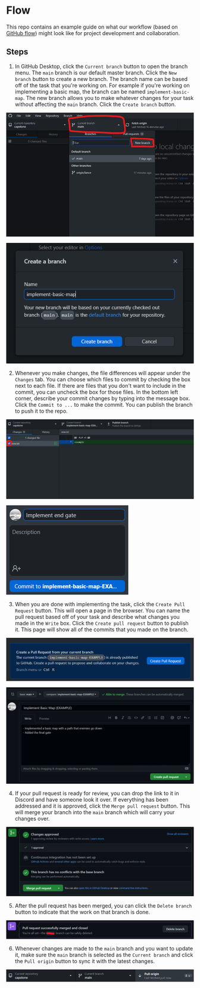 # Flow

This repo contains an example guide on what our workflow (based on [GitHub flow](https://docs.github.com/en/get-started/quickstart/github-flow)) might look like for project development and collaboration.

## Steps

1. In GitHub Desktop, click the `Current branch` button to open the branch menu. The `main` branch is our default master branch. Click the `New branch` button to create a new branch. The branch name can be based off of the task that you're working on. For example if you're working on implementing a basic map, the branch can be named `implement-basic-map`. The new branch allows you to make whatever changes for your task without affecting the `main` branch. Click the `Create branch` button.

![Image 01][image01]

![Image 02][image02]

2. Whenever you make changes, the file differences will appear under the `Changes` tab. You can choose which files to commit by checking the box next to each file. If there are files that you don't want to include in the commit, you can uncheck the box for those files. In the bottom left corner, describe your commit changes by typing into the message box. Click the `Commit to ...` to make the commit. You can publish the branch to push it to the repo.

![Image 03][image03]

![Image 04][image04]

3. When you are done with implementing the task, click the `Create Pull Request` button. This will open a page in the browser. You can name the pull request based off of your task and describe what changes you made in the `Write` box. Click the `Create pull request` button to publish it. This page will show all of the commits that you made on the branch.

![Image 05][image05]

![Image 06][image06]

4. If your pull request is ready for review, you can drop the link to it in Discord and have someone look it over. If everything has been addressed and it is approved, click the `Merge pull request` button. This will merge your branch into the `main` branch which will carry your changes over.

![Image 07][image07]

5. After the pull request has been merged, you can click the `Delete branch` button to indicate that the work on that branch is done.

![Image 09][image09]

6. Whenever changes are made to the `main` branch and you want to update it, make sure the `main` branch is selected as the `Current branch` and click the `Pull origin` button to sync it with the latest changes.

![Image 08][image08]

[image01]: docs/images/image01.png
[image02]: docs/images/image02.png
[image03]: docs/images/image03.png
[image04]: docs/images/image04.png
[image05]: docs/images/image05.png
[image06]: docs/images/image06.png
[image07]: docs/images/image07.png
[image08]: docs/images/image08.png
[image09]: docs/images/image09.png
